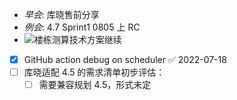 - _早会_: 库晓售前分享
- _例会_: 4.7 Sprint1 0805 上 RC
- ![楼栋测算技术方案继续](2022-07-15.304th.Fri.md#^0c0c82)
- [x] GitHub action debug on scheduler ✅ 2022-07-18
- [ ] 库晓适配 4.5 的需求清单初步评估：
	- [ ] 需要兼容规划 4.5，形式未定
